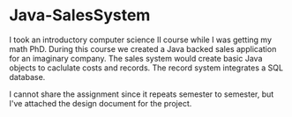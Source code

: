 # Java-SalesSystem

I took an introductory computer science II course while I was getting my math PhD. During this course we created a Java backed sales application for an imaginary company. The sales system would create basic Java objects to caclulate costs and records. The record system integrates a SQL database. 

I cannot share the assignment since it repeats semester to semester, but I've attached the design document for the project.
